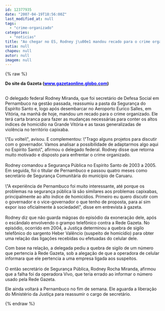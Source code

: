 ```yaml
---
id: 12377935
date: "2007-04-19T18:56:00Z"
last_modified_at: null
tags:
  - "crime-organizado"
categories:
  - "noticias"
title: "Ao chegar no ES, Rodney j\u00e1 mandou recado para o crime organizado: Eu voltei"
sutia: null
chapeu: null
autor: null
imagem: null
---
```

{% raw %}
<p><B></p>
<p><P>Do site da Gazeta (</B><A href=\"https://www.gazetaonline.globo.com/\"><B><U><FONT color=#0000ff>www.gazetaonline.globo.com</B></U></FONT></A><B>)</B> </P></p>
<p><P><BR>O delegado federal Rodney Miranda, que foi secretário de Defesa Social em Pernambuco na gestão passada, reassumiu a pasta da Segurança do Espírito Santo e, logo após desembarcar no Aeroporto Eurico Salles, em Vitória, na manhã de hoje, mandou um recado para o crime organizado. Ele terá carta branca para fazer as mudanças necessárias para conter os altos índices de homicídio na Grande Vitória e as taxas generalizadas de violência no território capixaba.</P></p>
<p><P>\"Eu voltei\", avisou. E complementou: \"Trago alguns projetos para discutir com o governador. Vamos analisar a possibilidade de adaptarmos algo aqui no Espírito Santo\", afirmou o delegado federal. Rodney disse que retorna muito motivado e disposto para enfrentar o crime organizado. <BR><BR>Rodney comandou a Segurança Pública no Espírito Santo de 2003 a 2005. Em seguida, foi o titular de Pernambuco e passou quatro meses como secretário de Segurança Comunitária do município de Caruaru.<BR><BR>\"A experiência de Pernambuco foi muito interessante, até porque os problemas na segurança pública lá são similares aos problemas capixabas, principalmente ao alto índice de homicídios. Primeiro eu quero discutir com o governador e o vice-governador o que tenho de proposta, para aí sim expor isso oficialmente à sociedade\", disse em entrevista à gazeta.<BR><BR>Rodney diz que não guarda mágoas do episódio da exoneração dele, após o escândalo envolvendo o grampo telefônico contra a Rede Gazeta. No episódio, ocorrido em 2004, a Justiça determinou a quebra de sigilo telefônico do sargento Heber Valêncio (suspeito de homicídio) para obter uma relação das ligações recebidas ou efetuadas do celular dele. </P></p>
<p><P>Com base na relação, a delegada pediu a quebra de sigilo de um número que pertencia à Rede Gazeta, sob a alegação de que a operadora de celular informara que ele pertencia a uma empresa ligada aos suspeitos.<BR><BR>O então secretário de Segurança Pública, Rodney Rocha Miranda, afirmou que a falha foi da operadora Vivo, que teria errado ao informar o número usado pela Rede Gazeta. </P></p>
<p><P>Ele ainda voltará a Pernambuco no fim de semana. Ele aguarda a liberação do Ministério da Justiça para reassumir o cargo de secretário.</P> </p>
{% endraw %}